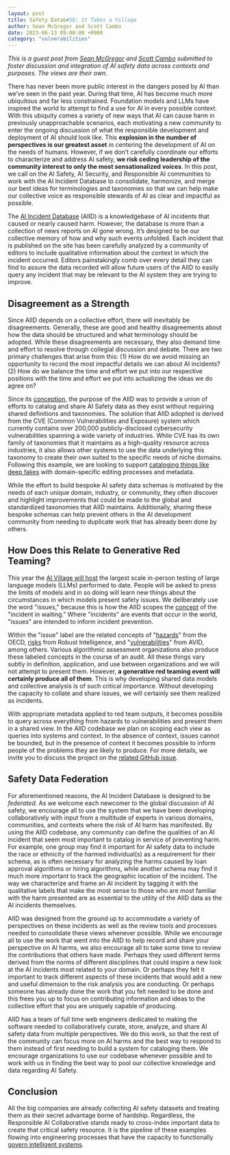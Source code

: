 ```yaml
---
layout: post
title: Safety Data&#58; It Takes a Village
author: Sean McGregor and Scott Cambo
date: 2023-06-13 09:00:00 +0900
category: "vulnerabilities"
---
```


*This is a guest post from [Sean McGregor](https://seanbmcgregor.com/pages/about.html) and [Scott Cambo](https://www.linkedin.com/in/scottallencambo/) submitted to foster discussion and integration of AI safety data across contexts and purposes. The views are their own.*

There has never been more public interest in the dangers posed by AI than we’ve seen in the past year. During that time, AI has become much more ubiquitous and far less constrained. Foundation models and LLMs have inspired the world to attempt to find a use for AI in every possible context. With this ubiquity comes a variety of new ways that AI can cause harm in previously unapproachable scenarios, each motivating a new community to enter the ongoing discussion of what the responsible development and deployment of AI should look like. This **explosion in the number of perspectives is our greatest asset** in centering the development of AI on the needs of humans. However, if we don’t carefully coordinate our efforts to characterize and address AI safety, **we risk ceding leadership of the community interest to only the most sensationalized voices**. In this post, we call on the AI Safety, AI Security, and Responsible AI communities to work with the AI Incident Database to consolidate, harmonize, and merge our best ideas for terminologies and taxonomies so that we can help make our collective voice as responsible stewards of AI as clear and impactful as possible.

The [AI Incident Database](https://incidentdatabase.ai/) (AIID) is a knowledgebase of AI incidents that caused or nearly caused harm. However, the database is more than a collection of news reports on AI gone wrong. It’s designed to be our collective memory of how and why such events unfolded. Each incident that is published on the site has been carefully analyzed by a community of editors to include qualitative information about the context in which the incident occurred. Editors painstakingly comb over every detail they can find to assure the data recorded will allow future users of the AIID to easily query any incident that may be relevant to the AI system they are trying to improve. 

## Disagreement as a Strength

Since AIID depends on a collective effort, there will inevitably be disagreements. Generally, these are good and healthy disagreements about how the data should be structured and what terminology should be adopted. While these disagreements are necessary, they also demand time and effort to resolve through collegial discussion and debate. There are two primary challenges that arise from this: (1) How do we avoid missing an opportunity to record the most impactful details we can about AI incidents? (2) How do we balance the time and effort we put into our respective positions with the time and effort we put into actualizing the ideas we do agree on?

Since its [conception](https://arxiv.org/pdf/2011.08512.pdf), the purpose of the AIID was to provide a union of efforts to catalog and share AI Safety data as they exist without requiring shared definitions and taxonomies. The solution that AIID adopted is derived from the CVE (Common Vulnerabilities and Exposure) system which currently contains over 200,000 publicly-disclosed cybersecurity vulnerabilities spanning a wide variety of industries. While CVE has its own family of taxonomies that it maintains as a high-quality resource across industries, it also allows other systems to use the data underlying this taxonomy to create their own suited to the specific needs of niche domains. Following this example, we are looking to support [cataloging things like deep fakes](https://github.com/responsible-ai-collaborative/aiid/pull/1979) with domain-specific editing processes and metadata.

While the effort to build bespoke AI safety data schemas is motivated by the needs of each unique domain, industry, or community, they often discover and highlight improvements that could be made to the global and standardized taxonomies that AIID maintains. Additionally, sharing these bespoke schemas can help prevent others in the AI development community from needing to duplicate work that has already been done by others.

## How Does this Relate to Generative Red Teaming?

This year the [AI Village will host](https://aivillage.org/generative%20red%20team/generative-red-team/) the largest scale in-person testing of large language models (LLMs) performed to date. People will be asked to press the limits of models and in so doing will learn new things about the circumstances in which models present safety issues. We deliberately use the word "issues," because this is how the AIID scopes the [concept](https://arxiv.org/abs/2211.10384) of the "incident in waiting." Where "incidents" are events that occur in the world, "issues" are intended to inform incident prevention.

Within the "issue" label are the related concepts of "[hazards](https://oecd.ai/en/network-of-experts/working-group/10836)" from the OECD, [risks](https://www.prnewswire.com/news-releases/robust-intelligence-releases-the-ai-risk-database-to-evaluate-supply-chain-risk-in-open-source-models-301784864.html) from Robust Intelligence, and "[vulnerabilities](https://avidml.org/)" from AVID, among others. Various algorithmic assessment organizations also produce these labeled concepts in the course of an audit. All these things vary subtly in definition, application, and use between organizations and we will not attempt to present them. However, **a generative red teaming event will certainly produce all of them**. This is why developing shared data models and collective analysis is of such critical importance. Without developing the capacity to collate and share issues, we will certainly see them realized as incidents.

With appropriate metadata applied to red team outputs, it becomes possible to query across everything from hazards to vulnerabilities and present them in a shared view. In the AIID codebase we plan on scoping each view as queries into systems and context. In the absence of context, issues cannot be bounded, but in the presence of context it becomes possible to inform people of the problems they are likely to produce. For more details, we invite you to discuss the project on the [related GitHub issue](https://github.com/responsible-ai-collaborative/aiid/issues/2047).

## Safety Data Federation

For aforementioned reasons, the AI Incident Database is designed to be *federated.* As we welcome each newcomer to the global discussion of AI safety, we encourage all to use the system that we have been developing collaboratively with input from a multitude of experts in various domains, communities, and contexts where the risk of AI harm has manifested. By using the AIID codebase, any community can define the qualities of an AI incident that seem most important to catalog in service of preventing harm. For example, one group may find it important for AI safety data to include the race or ethnicity of the harmed individual(s) as a requirement for their schema, as is often necessary for analyzing the harms caused by loan approval algorithms or hiring algorithms, while another schema may find it much more important to track the geographic location of the incident. The way we characterize and frame an AI incident by tagging it with the qualitative labels that make the most sense to those who are most familiar with the harm presented are as essential to the utility of the AIID data as the AI incidents themselves. 

AIID was designed from the ground up to accommodate a variety of perspectives on these incidents as well as the review tools and processes needed to consolidate these views whenever possible. While we encourage all to use the work that went into the AIID to help record and share your perspective on AI harms, we also encourage all to take some time to review the contributions that others have made. Perhaps they used different terms derived from the norms of different disciplines that could inspire a new look at the AI incidents most related to your domain. Or perhaps they felt it important to track different aspects of these incidents that would add a new and useful dimension to the risk analysis you are conducting. Or perhaps someone has already done the work that you felt needed to be done and this frees you up to focus on contributing information and ideas to the collective effort that you are uniquely capable of producing. 

AIID has a team of full time web engineers dedicated to making the software needed to collaboratively curate, store, analyze, and share AI safety data from multiple perspectives. We do this work, so that the rest of the community can focus more on AI harms and the best way to respond to them instead of first needing to build a system for cataloging them. We encourage organizations to use our codebase whenever possible and to work with us in finding the best way to pool our collective knowledge and data regarding AI Safety.

## Conclusion

All the big companies are already collecting AI safety datasets and treating them as their secret advantage borne of hardship. Regardless, the Responsible AI Collaborative stands ready to cross-index important data to create that critical safety resource. It is the pipeline of these examples flowing into engineering processes that have the capacity to functionally [govern intelligent systems](https://arxiv.org/abs/2302.07872).

